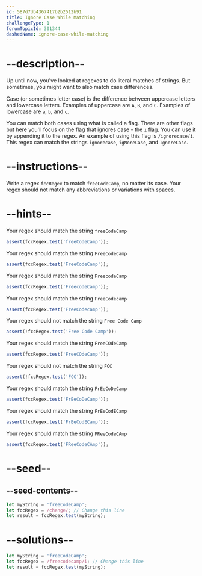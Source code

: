 ```yaml
---
id: 587d7db4367417b2b2512b91
title: Ignore Case While Matching
challengeType: 1
forumTopicId: 301344
dashedName: ignore-case-while-matching
---
```


# --description--

Up until now, you've looked at regexes to do literal matches of strings. But sometimes, you might want to also match case differences.

Case (or sometimes letter case) is the difference between uppercase letters and lowercase letters. Examples of uppercase are `A`, `B`, and `C`. Examples of lowercase are `a`, `b`, and `c`.

You can match both cases using what is called a flag. There are other flags but here you'll focus on the flag that ignores case - the `i` flag. You can use it by appending it to the regex. An example of using this flag is `/ignorecase/i`. This regex can match the strings `ignorecase`, `igNoreCase`, and `IgnoreCase`.

# --instructions--

Write a regex `fccRegex` to match `freeCodeCamp`, no matter its case. Your regex should not match any abbreviations or variations with spaces.

# --hints--

Your regex should match the string `freeCodeCamp`

```js
assert(fccRegex.test('freeCodeCamp'));
```

Your regex should match the string `FreeCodeCamp`

```js
assert(fccRegex.test('FreeCodeCamp'));
```

Your regex should match the string `FreecodeCamp`

```js
assert(fccRegex.test('FreecodeCamp'));
```

Your regex should match the string `FreeCodecamp`

```js
assert(fccRegex.test('FreeCodecamp'));
```

Your regex should not match the string `Free Code Camp`

```js
assert(!fccRegex.test('Free Code Camp'));
```

Your regex should match the string `FreeCOdeCamp`

```js
assert(fccRegex.test('FreeCOdeCamp'));
```

Your regex should not match the string `FCC`

```js
assert(!fccRegex.test('FCC'));
```

Your regex should match the string `FrEeCoDeCamp`

```js
assert(fccRegex.test('FrEeCoDeCamp'));
```

Your regex should match the string `FrEeCodECamp`

```js
assert(fccRegex.test('FrEeCodECamp'));
```

Your regex should match the string `FReeCodeCAmp`

```js
assert(fccRegex.test('FReeCodeCAmp'));
```

# --seed--

## --seed-contents--

```js
let myString = 'freeCodeCamp';
let fccRegex = /change/; // Change this line
let result = fccRegex.test(myString);
```

# --solutions--

```js
let myString = 'freeCodeCamp';
let fccRegex = /freecodecamp/i; // Change this line
let result = fccRegex.test(myString);
```
